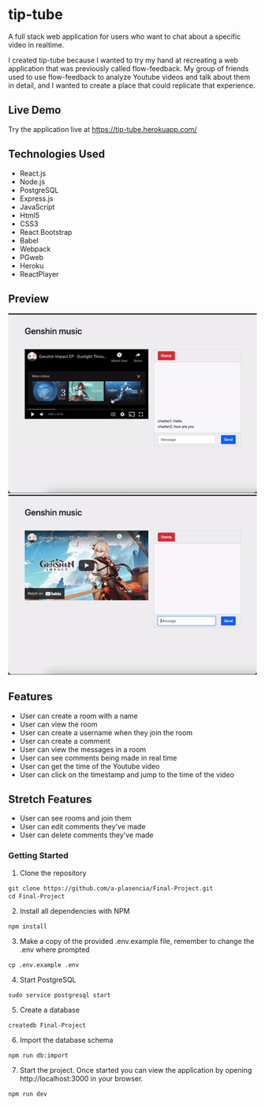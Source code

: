 # tip-tube

A full stack web application for users who want to chat about a specific video in realtime.

I created tip-tube because I wanted to try my hand at recreating a web application that was previously called flow-feedback.  My group of friends used to use flow-feedback to analyze Youtube videos and talk about them in detail, and I wanted to create a place that could replicate that experience.
## Live Demo

Try the application live at https://tip-tube.herokuapp.com/
## Technologies Used

- React.js
- Node.js
- PostgreSQL
- Express.js
- JavaScript
- Html5
- CSS3
- React Bootstrap
- Babel
- Webpack
- PGweb
- Heroku
- ReactPlayer

## Preview
![Timestamp](assets/tip-tube-timestamp.gif)
![Livechat](assets/tip-tube-livechat.gif)

## Features

- User can create a room with a name
- User can view the room
- User can create a username when they join the room
- User can create a comment
- User can view the messages in a room
- User can see comments being made in real time
- User can get the time of the Youtube video
- User can click on the timestamp and jump to the time of the video

## Stretch Features
- User can see rooms and join them
- User can edit comments they've made
- User can delete comments they've made

### Getting Started

1. Clone the repository
```shell
git clone https://github.com/a-plasencia/Final-Project.git
cd Final-Project
```

2. Install all dependencies with NPM
```shell
npm install
```

3. Make a copy of the provided .env.example file, remember to change the .env where prompted
```shell
cp .env.example .env
```

4. Start PostgreSQL
```shell
sudo service postgresql start
```

5. Create a database
```shell
createdb Final-Project
```

6. Import the database schema
```shell
npm run db:import
```

7. Start the project.  Once started you can view the application by opening http://localhost:3000 in your browser.
```shell
npm run dev
```
